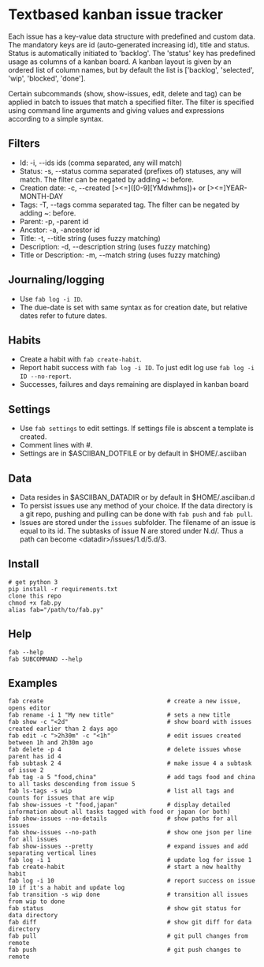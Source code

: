 # Textbased kanban issue tracker

Each issue has a key-value data structure with predefined and custom data.
The mandatory keys are id (auto-generated increasing id), title and status.
Status is automatically initiated to 'backlog'.
The 'status' key has predefined usage as columns of a kanban board.
A kanban layout is given by an ordered list of column names, but by default the list
is ['backlog', 'selected', 'wip', 'blocked', 'done'].

Certain subcommands (show, show-issues, edit, delete and tag) can be applied in batch to
issues that match a specified filter. The filter is specified using command line arguments
and giving values and expressions according to a simple syntax.

## Filters
- Id: -i, --ids ids (comma separated, any will match)
- Status: -s, --status comma separated (prefixes of) statuses, any will match. The filter can be negated by adding ~: before.
- Creation date: -c, --created \[><=\]\(\[0-9\]\[YMdwhms\]\)+ or \[><=\]YEAR-MONTH-DAY
- Tags: -T, --tags comma separated tag. The filter can be negated by adding ~: before.
- Parent: -p, -parent id
- Ancstor: -a, -ancestor id
- Title:  -t, --title string (uses fuzzy matching)
- Description: -d, --description string (uses fuzzy matching)
- Title or Description: -m, --match string (uses fuzzy matching)

## Journaling/logging
- Use ```fab log -i ID```.
- The due-date is set with same syntax as for creation date, but relative dates refer to future dates.

## Habits
- Create a habit with ```fab create-habit```.
- Report habit success with ```fab log -i ID```. To just edit log use ```fab log -i ID --no-report```.
- Successes, failures and days remaining are displayed in kanban board

## Settings
- Use ```fab settings``` to edit settings. If settings file is abscent a template is created.
- Comment lines with #.
- Settings are in $ASCIIBAN_DOTFILE or by default in $HOME/.asciiban

## Data
- Data resides in $ASCIIBAN_DATADIR or by default in $HOME/.asciiban.d
- To persist issues use any method of your choice. If the data directory is a git repo, pushing and pulling can be done with ```fab push``` and ```fab pull```.
- Issues are stored under the `issues` subfolder. The filename of an issue is equal to its id. The subtasks of issue N are stored under N.d/. Thus a path can become \<datadir\>/issues/1.d/5.d/3.

## Install

```
# get python 3
pip install -r requirements.txt
clone this repo
chmod +x fab.py
alias fab="/path/to/fab.py"
```

## Help

```
fab --help
fab SUBCOMMAND --help
```

## Examples

```
fab create                                   # create a new issue, opens editor
fab rename -i 1 "My new title"               # sets a new title
fab show -c "<2d"                            # show board with issues created earlier than 2 days ago
fab edit -c ">2h30m" -c "<1h"                # edit issues created between 1h and 2h30m ago
fab delete -p 4                              # delete issues whose parent has id 4
fab subtask 2 4                              # make issue 4 a subtask of issue 2
fab tag -a 5 "food,china"                    # add tags food and china to all tasks descending from issue 5
fab ls-tags -s wip                           # list all tags and counts for issues that are wip
fab show-issues -t "food,japan"              # display detailed information about all tasks tagged with food or japan (or both)
fab show-issues --no-details                 # show paths for all issues
fab show-issues --no-path                    # show one json per line for all issues
fab show-issues --pretty                     # expand issues and add separating vertical lines
fab log -i 1                                 # update log for issue 1
fab create-habit                             # start a new healthy habit
fab log -i 10                                # report success on issue 10 if it's a habit and update log
fab transition -s wip done                   # transition all issues from wip to done
fab status                                   # show git status for data directory
fab diff                                     # show git diff for data directory
fab pull                                     # git pull changes from remote
fab push                                     # git push changes to remote
```

